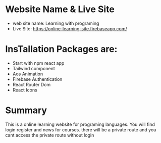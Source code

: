 # Website Name & Live Site
- web site name: Learning with programing
-  Live Site: https://online-learning-site.firebaseapp.com/

# InsTallation Packages are: 
- Start with npm react app
- Tailwind component
- Aos Animation
- Firebase Authentication
- React Router Dom
- React Icons

# Summary

This is a online learning website for programing languages.
You will find login register and news for courses. there will be a private route and you cant access the private route without login

